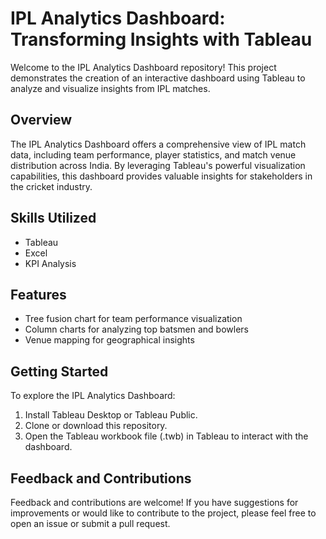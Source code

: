# IPL Analytics Dashboard: Transforming Insights with Tableau

Welcome to the IPL Analytics Dashboard repository! This project demonstrates the creation of an interactive dashboard using Tableau to analyze and visualize insights from IPL matches.

## Overview

The IPL Analytics Dashboard offers a comprehensive view of IPL match data, including team performance, player statistics, and match venue distribution across India. By leveraging Tableau's powerful visualization capabilities, this dashboard provides valuable insights for stakeholders in the cricket industry.

## Skills Utilized

- Tableau
- Excel
- KPI Analysis

## Features

- Tree fusion chart for team performance visualization
- Column charts for analyzing top batsmen and bowlers
- Venue mapping for geographical insights

## Getting Started

To explore the IPL Analytics Dashboard:
1. Install Tableau Desktop or Tableau Public.
2. Clone or download this repository.
3. Open the Tableau workbook file (.twb) in Tableau to interact with the dashboard.

## Feedback and Contributions

Feedback and contributions are welcome! If you have suggestions for improvements or would like to contribute to the project, please feel free to open an issue or submit a pull request.
